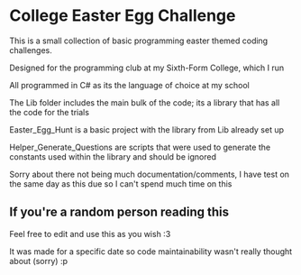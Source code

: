 # College Easter Egg Challenge

This is a small collection of basic programming easter themed coding challenges.

Designed for the programming club at my Sixth-Form College, which I run

All programmed in C# as its the language of choice at my school

The Lib folder includes the main bulk of the code;
its a library that has all the code for the trials

Easter_Egg_Hunt is a basic project with the library from Lib already set up

Helper_Generate_Questions are scripts that were used to generate the constants used within the library and should be ignored

Sorry about there not being much documentation/comments, I have test on the same day as this due so I can't spend much time on this

## If you're a random person reading this
Feel free to edit and use this as you wish :3

It was made for a specific date so code maintainability wasn't really thought about (sorry) :p
